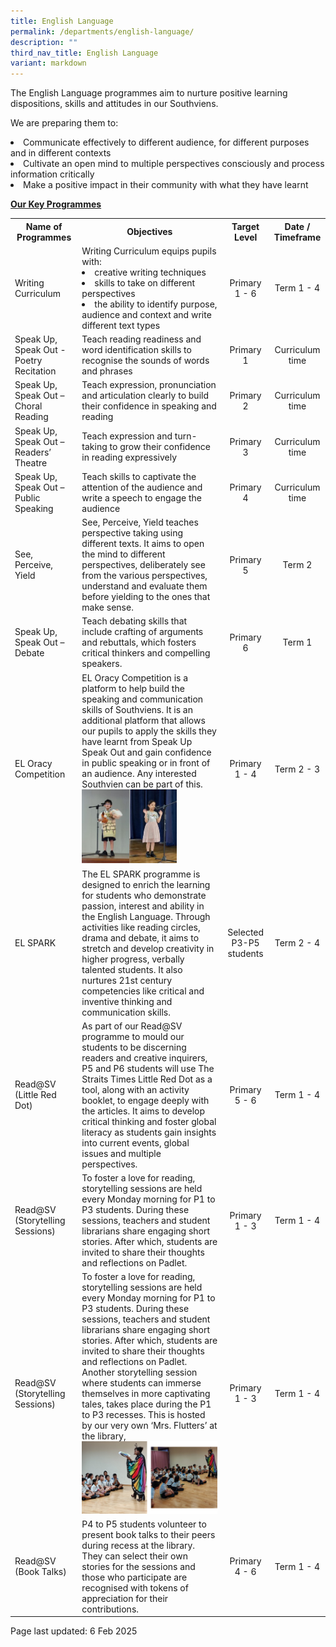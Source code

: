 ```yaml
---
title: English Language
permalink: /departments/english-language/
description: ""
third_nav_title: English Language
variant: markdown
---
```

<p>The English Language programmes aim to nurture positive learning dispositions, skills and attitudes in our Southviens.</p>
<p>We are preparing them to:</p>
<li>Communicate effectively to different audience, for different purposes and in different contexts<br></li><li>Cultivate an open mind to multiple perspectives consciously and process information critically<br></li><li>Make a positive impact in their community with what they have learnt<br>
<p><strong><u>Our Key Programmes</u></strong></p>
<table>
<tbody>
<tr>
<th style="text-align: center;">
<strong>Name of Programmes</strong>
</th>
<th style="text-align: center;">
	<strong>Objectives</strong>
</th>
<th style="text-align: center;">
<strong>Target Level</strong>

</th><th style="text-align: center;">
<strong>Date / Timeframe</strong>
</th>
</tr>
<tr>
<td>Writing Curriculum</td>
<td>Writing Curriculum equips pupils with:
<li> creative writing techniques
	</li><li> skills to take on different perspectives
	</li><li> the ability to identify purpose, audience and context and write different text types
</li></td><td style="text-align: center;">
Primary 1 - 6
</td>
<td style="text-align: center;">
Term 1 - 4
</td>
</tr>
<tr>
<td>
Speak Up, Speak Out - Poetry Recitation
</td>
<td>
Teach reading readiness and word identification skills to recognise the sounds of words and phrases
</td>
<td style="text-align: center;">Primary 1</td>
<td style="text-align: center;">
Curriculum time
</td>
</tr>
<tr>
<td>Speak Up, Speak Out – Choral Reading</td>
<td>
Teach expression, pronunciation and articulation clearly to build their confidence in speaking and reading
</td>
<td style="text-align: center;">Primary 2</td>
<td style="text-align: center;">
Curriculum time
</td>
</tr>
<tr>
<td>Speak Up, Speak Out – Readers’ Theatre</td>
<td>
Teach expression and turn-taking to grow their confidence in reading expressively
</td>
<td style="text-align: center;">Primary 3</td>
<td style="text-align: center;">Curriculum time</td>
</tr>
<tr>
<td>
Speak Up, Speak Out – Public Speaking
</td>
<td>
Teach skills to captivate the attention of the audience and write a speech to engage the audience
</td>
<td style="text-align: center;">
Primary 4
</td>
<td style="text-align: center;">
Curriculum time
</td>
</tr>
<tr>
	<td>
See, Perceive, Yield
</td>
<td>
See, Perceive, Yield teaches perspective taking using different texts. It aims to open the mind to different perspectives, deliberately see from the various perspectives, understand and evaluate them before yielding to the ones that make sense.
</td>
<td style="text-align: center;">
Primary 5
</td>
<td style="text-align: center;">
Term 2
</td>
		</tr>
		<tr>
<td>Speak Up, Speak Out – Debate</td>
<td>
Teach debating skills that include crafting of arguments and rebuttals, which fosters critical thinkers and compelling speakers.
</td>
<td style="text-align: center;">
Primary 6
</td>
<td style="text-align: center;">
Term 1
</td>
</tr>
<tr>
	<td>EL Oracy Competition</td>
<td>
EL Oracy Competition is a platform to help build the speaking and communication skills of Southviens. It is an additional platform that allows our pupils to apply the skills they have learnt from Speak Up Speak Out and gain confidence in public speaking or in front of an audience. Any interested Southvien can be part of this.<br>
	<img src="/images/EL1.jpg" style="width: 35%"><img src="/images/EL2.jpg" style="width: 35%">
</td>
<td style="text-align: center;">
Primary 1 - 4
</td>
<td style="text-align: center;">Term 2 - 3
	</td>
		</tr>
	<tr>
	<td>EL SPARK</td>
<td>
The EL SPARK programme is designed to enrich the learning for students who demonstrate passion, interest and ability in the English Language. Through activities like reading circles, drama and debate, it aims to stretch and develop creativity in higher progress, verbally talented students. It also nurtures 21st century competencies like critical and inventive thinking and communication skills.</td>
<td style="text-align: center;">
Selected P3-P5 students
</td>
<td style="text-align: center;">Term 2 - 4
	</td>
		</tr>
		<tr>
	<td>Read@SV (Little Red Dot)</td>
<td>
As part of our Read@SV programme to mould our students to be discerning readers and creative inquirers, P5 and P6 students will use The Straits Times Little Red Dot as a tool, along with an activity booklet, to engage deeply with the articles. It aims to develop critical thinking and foster global literacy as students gain insights into current events, global issues and multiple perspectives.</td>
<td style="text-align: center;">
Primary 5 - 6
</td>
<td style="text-align: center;">Term 1 - 4
	</td>
		</tr>
			<tr>
	<td>Read@SV (Storytelling Sessions)</td>
<td>
To foster a love for reading, storytelling sessions are held every Monday morning for P1 to P3 students. During these sessions, teachers and student librarians share engaging short stories. After which, students are invited to share their thoughts and reflections on Padlet.</td>
<td style="text-align: center;">
Primary 1 - 3
</td>
<td style="text-align: center;">Term 1 - 4
	</td>
		</tr>
			<tr>
	<td>Read@SV (Storytelling Sessions)</td>
<td>
To foster a love for reading, storytelling sessions are held every Monday morning for P1 to P3 students. During these sessions, teachers and student librarians share engaging short stories. After which, students are invited to share their thoughts and reflections on Padlet. Another storytelling session where students can immerse themselves in more captivating tales, takes place during the P1 to P3 recesses. This is hosted by our very own ‘Mrs. Flutters’ at the library, <img src="/images/EL3.png"></td>
<td style="text-align: center;">
Primary 1 - 3
</td>
<td style="text-align: center;">Term 1 - 4
	</td>
		</tr>
				<tr>
	<td>Read@SV (Book Talks)
</td>
<td>
P4 to P5 students volunteer to present book talks to their peers during recess at the library. They can select their own stories for the sessions and those who participate are recognised with tokens of appreciation for their contributions.</td>
<td style="text-align: center;">
Primary 4 - 6
</td>
<td style="text-align: center;">Term 1 - 4
	</td>
		</tr>
		</tbody>
	</table>

<p>Page last updated: 6 Feb 2025</p></li>